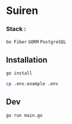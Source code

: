 # Suiren

### Stack :
`Go Fiber` `GORM` `PostgreSQL`

## Installation

```bash
go install

cp .env.example .env
```

## Dev

```bash
go run main.go
```
